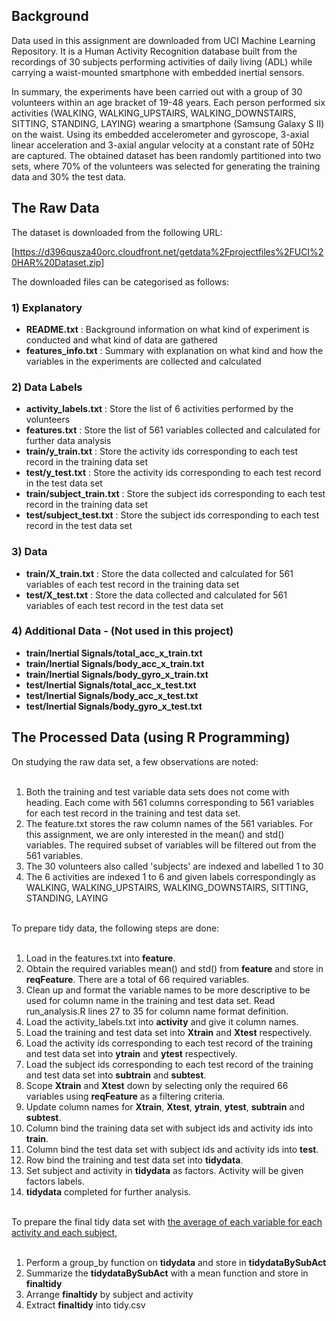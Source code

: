 ## Background
Data used in this assignment are downloaded from UCI Machine Learning Repository.  It is a Human Activity Recognition database built from the recordings of 30 subjects performing activities of daily living (ADL) while carrying a waist-mounted smartphone with embedded inertial sensors.
	
In summary, the experiments have been carried out with a group of 30 volunteers within an age bracket of 19-48 years. Each person performed six activities (WALKING, WALKING_UPSTAIRS, WALKING_DOWNSTAIRS, SITTING, STANDING, LAYING) wearing a smartphone (Samsung Galaxy S II) on the waist. 
Using its embedded accelerometer and gyroscope, 3-axial linear acceleration and 3-axial angular velocity at a constant rate of 50Hz are captured. The obtained dataset has been randomly partitioned into two sets, where 70% of the volunteers was selected for generating the training data and 30% the test data. 


## The Raw Data
The dataset is downloaded from the following URL:

[https://d396qusza40orc.cloudfront.net/getdata%2Fprojectfiles%2FUCI%20HAR%20Dataset.zip]

The downloaded files can be categorised as follows:
### 1) Explanatory
* <B>README.txt</B> : Background information on what kind of experiment is conducted and what kind of data are gathered
* <B>features_info.txt</B> : Summary with explanation on what kind and how the variables in the experiments are collected and calculated

### 2) Data Labels
* <B>activity_labels.txt</B> : Store the list of 6 activities performed by the volunteers
* <B>features.txt</B> : Store the list of 561 variables collected and calculated for further data analysis
* <B>train/y_train.txt</B> : Store the activity ids corresponding to each test record in the training data set 
* <B>test/y_test.txt</B> : Store the activity ids corresponding to each test record in the test data set 
* <B>train/subject_train.txt</B> : Store the subject ids corresponding to each test record in the training data set 
* <B>test/subject_test.txt</B> : Store the subject ids corresponding to each test record in the test data set 

### 3) Data
* <B>train/X_train.txt</B> : Store the data collected and calculated for 561 variables of each test record in the training data set
* <B>test/X_test.txt</B> : Store the data collected and calculated for 561 variables of each test record in the test data set

### 4) Additional Data - (Not used in this project)
* <B>train/Inertial Signals/total_acc_x_train.txt</B>
* <B>train/Inertial Signals/body_acc_x_train.txt</B>
* <B>train/Inertial Signals/body_gyro_x_train.txt</B>
* <B>test/Inertial Signals/total_acc_x_test.txt</B>
* <B>test/Inertial Signals/body_acc_x_test.txt</B>
* <B>test/Inertial Signals/body_gyro_x_test.txt</B>


## The Processed Data (using R Programming)
On studying the raw data set, a few observations are noted:<br><br>
1) Both the training and test variable data sets does not come with heading.  Each come with 561 columns corresponding to 561 variables for each test record in the training and test data set.<br>
2) The feature.txt stores the raw column names of the 561 variables.  For this assignment, we are only interested in the mean() and std() variables.  The required subset of variables will be filtered out from the 561 variables.<br>
3) The 30 volunteers also called 'subjects' are indexed and labelled 1 to 30<br>
4) The 6 activities are indexed 1 to 6 and given labels correspondingly as WALKING, WALKING_UPSTAIRS, WALKING_DOWNSTAIRS, SITTING, STANDING, LAYING<br><br>

To prepare tidy data, the following steps are done:<br><br>
1) Load in the features.txt into <B>feature</B>.<br>
2) Obtain the required variables mean() and std() from <B>feature</B> and store in <B>reqFeature</B>.  There are a total of 66 required variables.<br>
3) Clean up and format the variable names to be more descriptive to be used for column name in the training and test data set.  Read run_analysis.R lines 27 to 35 for column name format definition.<br>
4) Load the activity_labels.txt into <B>activity</B> and give it column names.<br>
5) Load the training and test data set into <B>Xtrain</B> and <B>Xtest</B> respectively.<br>
6) Load the activity ids corresponding to each test record of the training and test data set into <B>ytrain</B> and <B>ytest</B> respectively.<br>
7) Load the subject ids corresponding to each test record of the training and test data set into <B>subtrain</B> and <B>subtest</B>.<br>
8) Scope <B>Xtrain</B> and <B>Xtest</B> down by selecting only the required 66 variables using <B>reqFeature</B> as a filtering criteria.<br>
9) Update column names for <B>Xtrain</B>, <B>Xtest</B>, <B>ytrain</B>, <B>ytest</B>, <B>subtrain</B> and <B>subtest</B>.<br>
10) Column bind the training data set with subject ids and activity ids into <B>train</B>.<br>
11) Column bind the test data set with subject ids and activity ids into <B>test</B>.<br>
12) Row bind the training and test data set into <B>tidydata</B>.<br>
13) Set subject and activity in <B>tidydata</B> as factors.  Activity will be given factors labels.<br>
14) <B>tidydata</B> completed for further analysis.<br><br>

To prepare the final tidy data set with <U>the average of each variable for each activity and each subject</U>,<br><br>
1) Perform a group_by function on <B>tidydata</B> and store in <B>tidydataBySubAct</B><br>
2) Summarize the <B>tidydataBySubAct</B> with a mean function and store in <B>finaltidy</B><br>
3) Arrange <B>finaltidy</B> by subject and activity<br>
4) Extract <B>finaltidy</B> into tidy.csv<br><br>
